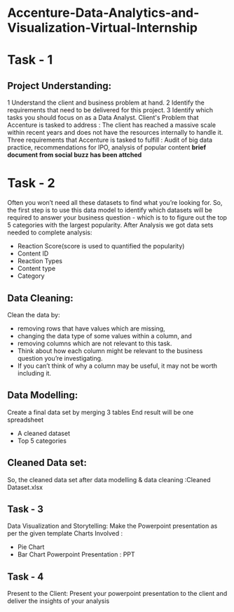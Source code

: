 

# Accenture-Data-Analytics-and-Visualization-Virtual-Internship


# Task - 1
## Project Understanding:
1 Understand the client and business problem at hand.
2 Identify the requirements that need to be delivered for this project.
3 Identify which tasks you should focus on as a Data Analyst.
Client's Problem that Accenture is tasked to address : The client has reached a massive scale within recent years and does not have the resources internally to handle it.
Three requirements that Accenture is tasked to fulfill : Audit of big data practice, recommendations for IPO, analysis of popular content
**brief document from social buzz has been attched**
# Task - 2
Often you won’t need all these datasets to find what you’re looking for.
So, the first step is to use this data model to identify which datasets will be required to answer your business question - which is to to figure out the top 5 categories with the largest popularity.
After Analysis we got data sets needed to complete analysis:
- Reaction Score(score is used to quantified the popularity)
- Content ID
- Reaction Types
- Content type
- Category
## Data Cleaning:
Clean the data by:
- removing rows that have values which are missing,
- changing the data type of some values within a column, and
- removing columns which are not relevant to this task.
- Think about how each column might be relevant to the business question you’re investigating.
- If you can’t think of why a column may be useful, it may not be worth including it.

## Data Modelling:
Create a final data set by merging 3 tables
End result will be one spreadsheet
- A cleaned dataset
- Top 5 categories
## Cleaned Data set:
So, the cleaned data set after data modelling & data cleaning :Cleaned Dataset.xlsx

## Task - 3
Data Visualization and Storytelling:
Make the Powerpoint presentation as per the given template
Charts Involved :
- Pie Chart
- Bar Chart
Powerpoint Presentation : PPT

## Task - 4
Present to the Client:
Present your powerpoint presentation to the client and deliver the insights of your analysis
